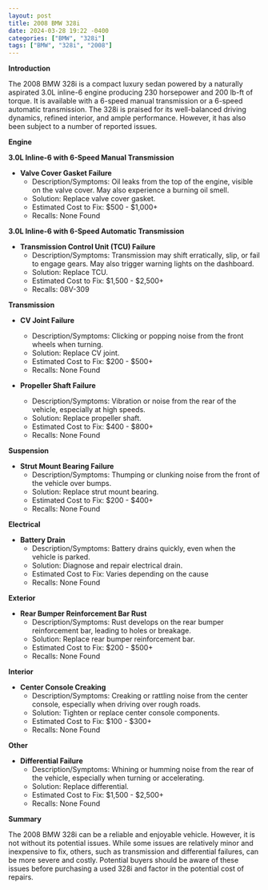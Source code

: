 ```yaml
---
layout: post
title: 2008 BMW 328i
date: 2024-03-28 19:22 -0400
categories: ["BMW", "328i"]
tags: ["BMW", "328i", "2008"]
---
```

**Introduction**

The 2008 BMW 328i is a compact luxury sedan powered by a naturally aspirated 3.0L inline-6 engine producing 230 horsepower and 200 lb-ft of torque. It is available with a 6-speed manual transmission or a 6-speed automatic transmission. The 328i is praised for its well-balanced driving dynamics, refined interior, and ample performance. However, it has also been subject to a number of reported issues.

**Engine**

**3.0L Inline-6 with 6-Speed Manual Transmission**

* **Valve Cover Gasket Failure**
  * Description/Symptoms: Oil leaks from the top of the engine, visible on the valve cover. May also experience a burning oil smell.
  * Solution: Replace valve cover gasket.
  * Estimated Cost to Fix: $500 - $1,000+
  * Recalls: None Found

**3.0L Inline-6 with 6-Speed Automatic Transmission**

* **Transmission Control Unit (TCU) Failure**
  * Description/Symptoms: Transmission may shift erratically, slip, or fail to engage gears. May also trigger warning lights on the dashboard.
  * Solution: Replace TCU.
  * Estimated Cost to Fix: $1,500 - $2,500+
  * Recalls: 08V-309

**Transmission**

* **CV Joint Failure**
  * Description/Symptoms: Clicking or popping noise from the front wheels when turning.
  * Solution: Replace CV joint.
  * Estimated Cost to Fix: $200 - $500+
  * Recalls: None Found

* **Propeller Shaft Failure**
  * Description/Symptoms: Vibration or noise from the rear of the vehicle, especially at high speeds.
  * Solution: Replace propeller shaft.
  * Estimated Cost to Fix: $400 - $800+
  * Recalls: None Found

**Suspension**

* **Strut Mount Bearing Failure**
  * Description/Symptoms: Thumping or clunking noise from the front of the vehicle over bumps.
  * Solution: Replace strut mount bearing.
  * Estimated Cost to Fix: $200 - $400+
  * Recalls: None Found

**Electrical**

* **Battery Drain**
  * Description/Symptoms: Battery drains quickly, even when the vehicle is parked.
  * Solution: Diagnose and repair electrical drain.
  * Estimated Cost to Fix: Varies depending on the cause
  * Recalls: None Found

**Exterior**

* **Rear Bumper Reinforcement Bar Rust**
  * Description/Symptoms: Rust develops on the rear bumper reinforcement bar, leading to holes or breakage.
  * Solution: Replace rear bumper reinforcement bar.
  * Estimated Cost to Fix: $200 - $500+
  * Recalls: None Found

**Interior**

* **Center Console Creaking**
  * Description/Symptoms: Creaking or rattling noise from the center console, especially when driving over rough roads.
  * Solution: Tighten or replace center console components.
  * Estimated Cost to Fix: $100 - $300+
  * Recalls: None Found

**Other**

* **Differential Failure**
  * Description/Symptoms: Whining or humming noise from the rear of the vehicle, especially when turning or accelerating.
  * Solution: Replace differential.
  * Estimated Cost to Fix: $1,500 - $2,500+
  * Recalls: None Found

**Summary**

The 2008 BMW 328i can be a reliable and enjoyable vehicle. However, it is not without its potential issues. While some issues are relatively minor and inexpensive to fix, others, such as transmission and differential failures, can be more severe and costly. Potential buyers should be aware of these issues before purchasing a used 328i and factor in the potential cost of repairs.
